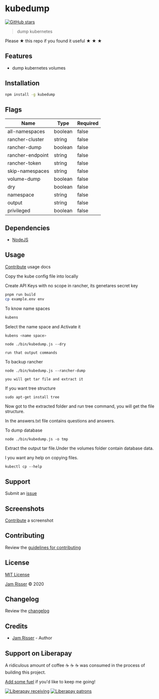 # kubedump

[![GitHub stars](https://img.shields.io/github/stars/codejamninja/kubedump.svg?style=social&label=Stars)](https://github.com/codejamninja/kubedump)

> dump kubernetes

Please ★ this repo if you found it useful ★ ★ ★

## Features

- dump kubernetes volumes

## Installation

```sh
npm install -g kubedump
```

## Flags

| Name             | Type    | Required |
| ---------------- | ------- | -------- |
| all-namespaces   | boolean | false    |
| rancher-cluster  | string  | false    |
| rancher-dump     | boolean | false    |
| rancher-endpoint | string  | false    |
| rancher-token    | string  | false    |
| skip-namespaces  | string  | false    |
| volume-dump      | boolean | false    |
| dry              | boolean | false    |
| namespace        | string  | false    |
| output           | string  | false    |
| privileged       | boolean | false    |

## Dependencies

- [NodeJS](https://nodejs.org)

## Usage

[Contribute](https://github.com/codejamninja/kubedump/blob/master/CONTRIBUTING.md) usage docs

Copy the kube config file into locally

Create API Keys with no scope in rancher, its genetares secret key

```sh
pnpm run build
cp example.env env
```

To know name spaces

```sh
kubens
```

Select the name space and Activate it

```sh
kubens <name space>
```

```
node ./bin/kubedump.js --dry

run that output commands
```

To backup rancher

```
node ./bin/kubedump.js --rancher-dump

you will get tar file and extract it
```

If you want tree structure

```
sudo apt-get install tree
```

Now got to the extracted folder and run tree command, you will get the file structure.

In the answers.txt file contains questions and answers.

To dump database

```
node ./bin/kubedump.js -o tmp
```

Extract the output tar file.Under the volumes folder contain database data.

I you want any help on copying files.

```
kubectl cp --help
```

## Support

Submit an [issue](https://github.com/codejamninja/kubedump/issues/new)

## Screenshots

[Contribute](https://github.com/codejamninja/kubedump/blob/master/CONTRIBUTING.md) a screenshot

## Contributing

Review the [guidelines for contributing](https://github.com/codejamninja/kubedump/blob/master/CONTRIBUTING.md)

## License

[MIT License](https://github.com/codejamninja/kubedump/blob/master/LICENSE)

[Jam Risser](https://codejam.ninja) © 2020

## Changelog

Review the [changelog](https://github.com/codejamninja/kubedump/blob/master/CHANGELOG.md)

## Credits

- [Jam Risser](https://codejam.ninja) - Author

## Support on Liberapay

A ridiculous amount of coffee ☕ ☕ ☕ was consumed in the process of building this project.

[Add some fuel](https://liberapay.com/codejamninja/donate) if you'd like to keep me going!

[![Liberapay receiving](https://img.shields.io/liberapay/receives/codejamninja.svg?style=flat-square)](https://liberapay.com/codejamninja/donate)
[![Liberapay patrons](https://img.shields.io/liberapay/patrons/codejamninja.svg?style=flat-square)](https://liberapay.com/codejamninja/donate)
